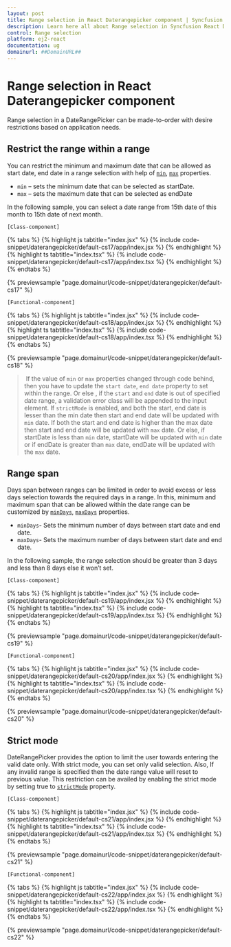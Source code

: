 ```yaml
---
layout: post
title: Range selection in React Daterangepicker component | Syncfusion
description: Learn here all about Range selection in Syncfusion React Daterangepicker component of Syncfusion Essential JS 2 and more.
control: Range selection 
platform: ej2-react
documentation: ug
domainurl: ##DomainURL##
---
```


# Range selection in React Daterangepicker component

Range selection in a DateRangePicker can be made-to-order with desire restrictions based on application needs.

## Restrict the range within a range

You can restrict the minimum and maximum date that can be allowed as start date, end date in a range selection with help of [`min`](https://helpej2.syncfusion.com/react/documentation/api/daterangepicker/#min), [`max`](https://helpej2.syncfusion.com/react/documentation/api/daterangepicker/#max) properties.
* `min` – sets the minimum  date that can be selected as startDate.
* `max` – sets the maximum date that can be selected as endDate

In the following sample, you can select a date range from 15th date of this month to 15th date of next month.

`[Class-component]`

{% tabs %}
{% highlight js tabtitle="index.jsx" %}
{% include code-snippet/daterangepicker/default-cs17/app/index.jsx %}
{% endhighlight %}
{% highlight ts tabtitle="index.tsx" %}
{% include code-snippet/daterangepicker/default-cs17/app/index.tsx %}
{% endhighlight %}
{% endtabs %}

 {% previewsample "page.domainurl/code-snippet/daterangepicker/default-cs17" %}

`[Functional-component]`

{% tabs %}
{% highlight js tabtitle="index.jsx" %}
{% include code-snippet/daterangepicker/default-cs18/app/index.jsx %}
{% endhighlight %}
{% highlight ts tabtitle="index.tsx" %}
{% include code-snippet/daterangepicker/default-cs18/app/index.tsx %}
{% endhighlight %}
{% endtabs %}

 {% previewsample "page.domainurl/code-snippet/daterangepicker/default-cs18" %}

> If the value of `min` or `max` properties changed through code behind, then you have to update the `start date`, `end date` property to set within the range. Or else , if the `start` and `end` date is out of specified date range, a validation error class will be appended to the input element. If `strictMode` is enabled, and both the start, end date is lesser than the min date then start and end date will be updated with `min` date. If both the start and end date is higher than the max date then start and end date will be updated with `max` date. Or else, if startDate is less than `min` date, startDate will be updated with `min` date or if endDate is greater than `max` date, endDate will be updated with the `max` date.

## Range span

Days span between ranges can be limited in order to avoid excess or less days selection towards the required days in a range. In this, minimum and maximum span that can be allowed within the date range can be customized by [`minDays`](https://helpej2.syncfusion.com/react/documentation/api/daterangepicker/#mindays), [`maxDays`](https://ej2.syncfusion.com/react/documentation/api/daterangepicker/#maxdays) properties.

* `minDays`- Sets the minimum number of days between start date and end date.
* `maxDays`- Sets the maximum number of days between start date and end date.

In the following sample, the range selection should be greater than 3 days and less than 8 days else it won’t set.

`[Class-component]`

{% tabs %}
{% highlight js tabtitle="index.jsx" %}
{% include code-snippet/daterangepicker/default-cs19/app/index.jsx %}
{% endhighlight %}
{% highlight ts tabtitle="index.tsx" %}
{% include code-snippet/daterangepicker/default-cs19/app/index.tsx %}
{% endhighlight %}
{% endtabs %}

 {% previewsample "page.domainurl/code-snippet/daterangepicker/default-cs19" %}

`[Functional-component]`

{% tabs %}
{% highlight js tabtitle="index.jsx" %}
{% include code-snippet/daterangepicker/default-cs20/app/index.jsx %}
{% endhighlight %}
{% highlight ts tabtitle="index.tsx" %}
{% include code-snippet/daterangepicker/default-cs20/app/index.tsx %}
{% endhighlight %}
{% endtabs %}

 {% previewsample "page.domainurl/code-snippet/daterangepicker/default-cs20" %}

## Strict mode

DateRangePicker provides the option to limit the user towards entering the valid date only. With strict mode, you can set only valid selection. Also, If any invalid range is specified then the date range value will reset to previous value.
This restriction can be availed by enabling the strict mode by setting true to [`strictMode`](https://helpej2.syncfusion.com/react/documentation/api/daterangepicker/#strictmode) property.

`[Class-component]`

{% tabs %}
{% highlight js tabtitle="index.jsx" %}
{% include code-snippet/daterangepicker/default-cs21/app/index.jsx %}
{% endhighlight %}
{% highlight ts tabtitle="index.tsx" %}
{% include code-snippet/daterangepicker/default-cs21/app/index.tsx %}
{% endhighlight %}
{% endtabs %}

 {% previewsample "page.domainurl/code-snippet/daterangepicker/default-cs21" %}

`[Functional-component]`

{% tabs %}
{% highlight js tabtitle="index.jsx" %}
{% include code-snippet/daterangepicker/default-cs22/app/index.jsx %}
{% endhighlight %}
{% highlight ts tabtitle="index.tsx" %}
{% include code-snippet/daterangepicker/default-cs22/app/index.tsx %}
{% endhighlight %}
{% endtabs %}

 {% previewsample "page.domainurl/code-snippet/daterangepicker/default-cs22" %}